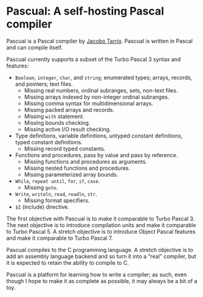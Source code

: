 # Pascual: A self-hosting Pascal compiler

Pascual is a Pascal compiler by [Jacobo Tarrío](https://jacobo.tarrio.org). Pascual is written in Pascal and can compile itself.

Pascual currently supports a subset of the Turbo Pascal 3 syntax and features:

* `Boolean`, `integer`, `char`, and `string`; enumerated types; arrays, records, and pointers; text files.
    * Missing real numbers, ordinal subranges, sets, non-text files.
    * Missing arrays indexed by non-integer ordinal subranges.
    * Missing comma syntax for multidimensional arrays.
    * Missing packed arrays and records.
    * Missing `with` statement.
    * Missing bounds checking.
    * Missing active I/O result checking.
* Type definitions, variable definitions, untyped constant definitions, typed constant definitions.
    * Missing record typed constants.
* Functions and procedures, pass by value and pass by reference.
    * Missing functions and procedures as arguments.
    * Missing nested functions and procedures.
    * Missing parameterized array bounds.
* `While`, `repeat until`, `for`, `if`, `case`.
    * Missing `goto`.
* `Write`, `writeln`, `read`, `readln`, `str`.
    * Missing format specifiers.
* `$I` (include) directive.

The first objective with Pascual is to make it comparable to Turbo Pascal 3. The next objective is to introduce compilation units and make it comparable to Turbo Pascal 5. A stretch objective is to introduce Object Pascal features and make it comparable to Turbo Pascal 7.

Pascual compiles to the C programming language. A stretch objective is to add an assembly language backend and so turn it into a “real” compiler, but it is expected to retain the ability to compile to C.

Pascual is a platform for learning how to write a compiler; as such, even though I hope to make it as complete as possible, it may always be a bit of a toy.
